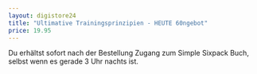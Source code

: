 ```yaml
---
layout: digistore24
title: "Ultimative Trainingsprinzipien - HEUTE 60ngebot"
price: 19.95
---
```

<p>Du erh&#xE4;ltst sofort&#xA0;nach der Bestellung Zugang zum Simple Sixpack Buch, selbst&#xA0;wenn es gerade 3 Uhr nachts ist.</p>